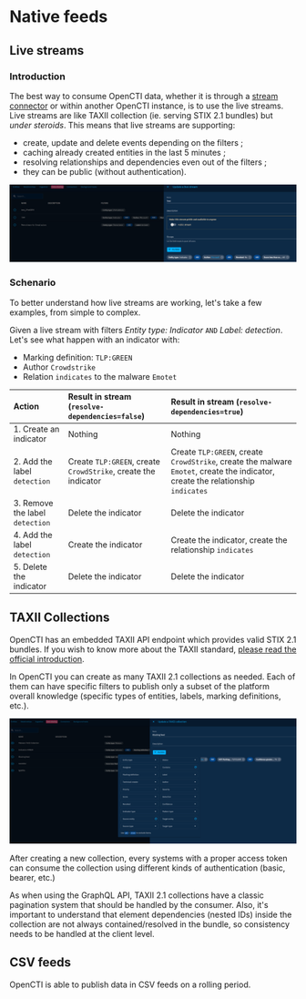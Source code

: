 # Native feeds

## Live streams

### Introduction

The best way to consume OpenCTI data, whether it is through a [stream connector](../deployment/connectors.md) or within another OpenCTI instance, is to use the live streams. Live streams are like TAXII collection (ie. serving STIX 2.1 bundles) but *under steroids*. This means that live streams are supporting:

* create, update and delete events depending on the filters ;
* caching already created entities in the last 5 minutes ;
* resolving relationships and dependencies even out of the filters ;
* they can be public (without authentication).

![Live stream](assets/live-stream.png)

### Schenario

To better understand how live streams are working, let's take a few examples, from simple to complex.

Given a live stream with filters *Entity type: Indicator* `AND` *Label: detection*. Let's see what happen with an indicator with:

* Marking definition: `TLP:GREEN`
* Author `Crowdstrike`
* Relation `indicates` to the malware `Emotet`

| Action                                              | Result in stream (`resolve-dependencies=false`)                              | Result in stream (`resolve-dependencies=true`)                                    |
| :--------------------------------------- | :------------------------------------------------------------------------- | :------------------------------------------------------------------------------ |
| 1. Create an indicator  | Nothing                                                                    | Nothing                                                                         |
| 2. Add the label `detection`          | Create `TLP:GREEN`, create `CrowdStrike`, create the indicator               | Create `TLP:GREEN`, create `CrowdStrike`, create the malware `Emotet`, create the indicator, create the relationship `indicates`                                                                    |
| 3. Remove the label `detection`       | Delete the indicator                                                    | Delete the indicator |
| 4. Add the label `detection`          | Create the indicator                                                    | Create the indicator, create the relationship `indicates`  |
| 5. Delete the indicator               | Delete the indicator                                                    | Delete the indicator |

## TAXII Collections

OpenCTI has an embedded TAXII API endpoint which provides valid STIX 2.1 bundles. If you wish to know more about the TAXII standard, [please read the official introduction](https://oasis-open.github.io/cti-documentation/taxii/intro.html).

In OpenCTI you can create as many TAXII 2.1 collections as needed. Each of them can have specific filters to publish only a subset of the platform overall knowledge (specific types of entities, labels, marking definitions, etc.).

![TAXII Collection](assets/taxii-collection.png)

After creating a new collection, every systems with a proper access token can consume the collection using different kinds of authentication (basic, bearer, etc.)

As when using the GraphQL API, TAXII 2.1 collections have a classic pagination system that should be handled by the consumer. Also, it's important to understand that element dependencies (nested IDs) inside the collection are not always contained/resolved in the bundle, so consistency needs to be handled at the client level.

## CSV feeds

OpenCTI is able to publish data in CSV feeds on a rolling period.